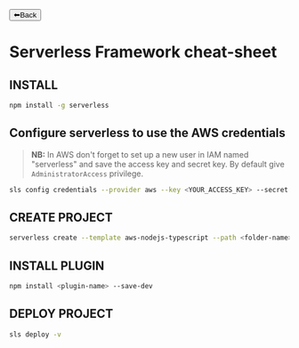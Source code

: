 <a href="../README.md">
<button>⬅Back</button>
</a>

# Serverless Framework cheat-sheet

## INSTALL
```bash
npm install -g serverless
```
## Configure serverless to use the AWS credentials

>  **NB:** In AWS don't forget to set up a new user in IAM named "serverless" and save the access key and secret key. By default give `AdministratorAccess` privilege.

```bash
sls config credentials --provider aws --key <YOUR_ACCESS_KEY> --secret <YOUR_SECRET_KEY> --profile serverless

```

## CREATE PROJECT
```bash
serverless create --template aws-nodejs-typescript --path <folder-name>
```

## INSTALL PLUGIN
```bash
npm install <plugin-name> --save-dev
```

## DEPLOY PROJECT
```bash
sls deploy -v
```